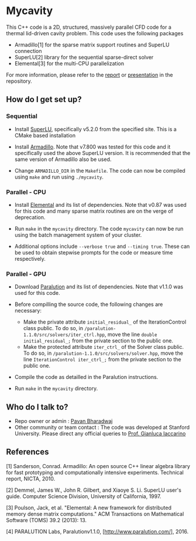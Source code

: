 # Mycavity #

This C++ code is a 2D, structured, massively parallel CFD code for a thermal lid-driven cavity problem. This code uses the following packages

* Armadillo[1] for the sparse matrix support routines and SuperLU connection
* SuperLU[2] library for the sequential sparse-direct solver
* Elemental[3] for the multi-CPU parallelization 

For more information, please refer to the [report](gpavanb_eboigne_cfd_report.pdf) or [presentation](gpavanb_me469_presentation.pptx) in the repository.

## How do I get set up? ##

### Sequential ###
* Install [SuperLU](http://crd-legacy.lbl.gov/~xiaoye/SuperLU/), specifically v5.2.0 from the specified site. This is a CMake based installation

* Install [Armadillo](http://arma.sourceforge.net/). Note that v7.800 was tested for this code and it specifically used the above SuperLU version. It is recommended that the same version of Armadillo also be used.

* Change `ARMADILLO_DIR` in the `Makefile`. The code can now be compiled using `make` and run using `./mycavity`.

### Parallel - CPU ###

* Install [Elemental](http://libelemental.org/) and its list of dependencies. Note that v0.87 was used for this code and many sparse matrix routines are on the verge of deprecation.

* Run `make` in the `mycavity` directory. The code `mycavity` can now be run using the batch management system of your cluster.

* Additional options include `--verbose true` and `--timing true`. These can be used to obtain stepwise prompts for the code or measure time respectively.

### Parallel - GPU ###

* Download [Paralution](http://www.paralution.com) and its list of dependencies. Note that v1.1.0 was used for this code.

* Before compilling the source code, the following changes are necessary:
  - Make the private attribute `initial_residual_` of the IterationControl class public. To do so, in `/paralution-1.1.0/src/solvers/iter_ctrl.hpp`, move the line `double initial_residual_;` from the private section to the public one.
  - Make the protected attribute `iter_ctrl_` of the Solver class public. To do so, in `/paralution-1.1.0/src/solvers/solver.hpp`, move the line `IterationControl iter_ctrl_;` from the private section to the public one.
  
* Compile the code as detailled in the Paralution instructions.

* Run `make` in the `mycavity` directory.

## Who do I talk to? ##

* Repo owner or admin : [Pavan Bharadwaj](https://github.com/gpavanb)
* Other community or team contact : The code was developed at Stanford University. Please direct any official queries to [Prof. Gianluca Iaccarino](mailto:jops@stanford.edu)

## References ##

[1] Sanderson, Conrad. Armadillo: An open source C++ linear algebra library for fast prototyping and computationally intensive experiments. Technical report, NICTA, 2010.

[2] Demmel, James W., John R. Gilbert, and Xiaoye S. Li. SuperLU user's guide. Computer Science Division, University of California, 1997.

[3] Poulson, Jack, et al. "Elemental: A new framework for distributed memory dense matrix computations." ACM Transactions on Mathematical Software (TOMS) 39.2 (2013): 13.

[4] PARALUTION Labs, Paralutionv1.1.0, [http://www.paralution.com/], 2016.
